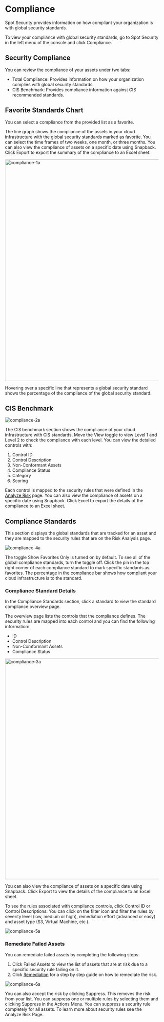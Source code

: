 # Compliance

Spot Security provides information on how compliant your organization is with global security standards.

To view your compliance with global security standards, go to Spot Security in the left menu of the console and click Compliance.

## Security Compliance

You can review the compliance of your assets under two tabs:

- Total Compliance: Provides information on how your organization complies with global security standards.
- CIS Benchmark: Provides compliance information against CIS recommended standards.

## Favorite Standards Chart

You can select a compliance from the provided list as a favorite.

The line graph shows the compliance of the assets in your cloud infrastructure with the global security standards marked as favorite. You can select the time frames of two weeks, one month, or three months. You can also view the compliance of assets on a specific date using Snapback. Click Export to export the summary of the compliance to an Excel sheet.

<img width="724" alt="compliance-1a" src="https://github.com/spotinst/help/assets/106514736/d1a73456-f7b6-477c-9d3b-f89c850754d4">

Hovering over a specific line that represents a global security standard shows the percentage of the compliance of the global security standard.

## CIS Benchmark

![compliance-2a](https://github.com/spotinst/help/assets/106514736/8dcf5ff6-118d-42f7-8b81-064a9a86000a)

The CIS benchmark section shows the compliance of your cloud infrastructure with CIS standards. Move the View toggle to view Level 1 and Level 2 to check the compliance with each level. You can view the detailed controls with:

1. Control ID
2. Control Description
3. Non-Conformant Assets
4. Compliance Status
5. Category
6. Scoring

Each control is mapped to the security rules that were defined in the [Analyze Risk](spot-security/features/analyze-risks/) page. You can also view the compliance of assets on a specific date using Snapback. Click Excel to export the details of the compliance to an Excel sheet.

## Compliance Standards

This section displays the global standards that are tracked for an asset and they are mapped to the security rules that are on the Risk Analysis page.

![compliance-4a](https://github.com/spotinst/help/assets/106514736/c59f0ae4-3a50-4e10-9330-cd2248d71871)

The toggle Show Favorites Only is turned on by default. To see all of the global compliance standards, turn the toggle off. Click the pin in the top right corner of each compliance standard to mark specific standards as favorites. The percentage in the compliance bar shows how compliant your cloud infrastructure is to the standard.

### Compliance Standard Details

In the Compliance Standards section, click a standard to view the standard compliance overview page.

The overview page lists the controls that the compliance defines. The security rules are mapped into each control and you can find the following information:

- ID
- Control Description
- Non-Comformant Assets
- Compliance Status

<img width="721" alt="compliance-3a" src="https://github.com/spotinst/help/assets/106514736/61d05631-9c0b-4772-83f6-f3e94ef72a5c">

You can also view the compliance of assets on a specific date using Snapback. Click Export to view the details of the compliance to an Excel sheet.

To see the rules associated with compliance controls, click Control ID or Control Descriptions. You can click on the filter icon and filter the rules by severity level (low, medium or high), remediation effort (advanced or easy) and asset type (S3, Virtual Machine, etc.).

![compliance-5a](https://github.com/spotinst/help/assets/106514736/b63f36e8-3667-4264-8ba9-195016f4e7f7)

### Remediate Failed Assets

You can remediate failed assets by completing the following steps:

1. Click Failed Assets to view the list of assets that are at risk due to a specific security rule failing on it.
2. Click [Remediation](spot-security/features/analyze-risks/remediate) for a step by step guide on how to remediate the risk.

![compliance-6a](https://github.com/spotinst/help/assets/106514736/2f445668-3ec4-4a9b-b62e-8aacf529f5be)

You can also accept the risk by clicking Suppress. This removes the risk from your list. You can suppress one or multiple rules by selecting them and clicking Suppress in the Actions Menu. You can suppress a security rule completely for all assets. To learn more about security rules see the Analyze Risk Page.
